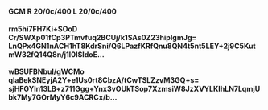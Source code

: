 #### GCM R 20/0c/400 L 20/0c/400
**rm5hi7FH7Ki+SOoD**<br/>**Cr/SWXp01fCp3PTmvfuq2BCUj/k1SAs0Z23hipIgmJg=**<br/>**LnQPx4GN1nACH1hT8KdrSni/Q6LPazfKRfQnu8QN4t5nt5LEY+2j9C5KutmW32fQ14Q8n/j1I0ISIdoE...**<br/><br/>
**wBSUFBNbul/gWCMo**<br/>**qlaBekSNEyjA2Y+e1Us0rt8CbzA/tCwTSLZzvM3GQ+s=**<br/>**sjHFGYln13LB+z711Ggg+Ynx3vOUkTSop7XzmsiW8JzXVYLKIhLN7LqmjUbk7My7GOrMyY6c9ACRCx/b...**
